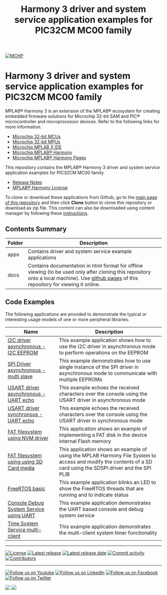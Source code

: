 ﻿---
title: Harmony 3 driver and system service application examples for PIC32CM MC00 family
nav_order: 1
has_children: true
has_toc: false
---
[![MCHP](https://www.microchip.com/ResourcePackages/Microchip/assets/dist/images/logo.png)](https://www.microchip.com)

# Harmony 3 driver and system service application examples for PIC32CM MC00 family

MPLAB® Harmony 3 is an extension of the MPLAB® ecosystem for creating embedded firmware solutions for Microchip 32-bit SAM and PIC® microcontroller and microprocessor devices.  Refer to the following links for more information.

- [Microchip 32-bit MCUs](https://www.microchip.com/design-centers/32-bit)
- [Microchip 32-bit MPUs](https://www.microchip.com/design-centers/32-bit-mpus)
- [Microchip MPLAB X IDE](https://www.microchip.com/mplab/mplab-x-ide)
- [Microchip MPLAB® Harmony](https://www.microchip.com/mplab/mplab-harmony)
- [Microchip MPLAB® Harmony Pages](https://microchip-mplab-harmony.github.io/)

This repository contains the MPLAB® Harmony 3 driver and system service application examples for PIC32CM MC00 family

- [Release Notes](release_notes.md)
- [MPLAB® Harmony License](mplab_harmony_license.md)

To clone or download these applications from Github, go to the [main page of this repository](https://github.com/Microchip-MPLAB-Harmony/core_apps_pic32cm_mc00) and then click **Clone** button to clone this repository or download as zip file.
This content can also be downloaded using content manager by following these [instructions](https://github.com/Microchip-MPLAB-Harmony/contentmanager/wiki).

## Contents Summary

| Folder     | Description                             |
| ---        | ---                                     |
| apps       | Contains driver and system service example applications |
| docs       | Contains documentation in html format for offline viewing (to be used only after cloning this repository onto a local machine). Use [github pages](https://microchip-mplab-harmony.github.io/core_apps_pic32cm_mc00/) of this repository for viewing it online. |

## Code Examples

The following applications are provided to demonstrate the typical or interesting usage models of one or more peripheral libraries.

| Name | Description |
| ---- | ----------- |
| [I2C driver asynchronous - I2C EEPROM](apps/driver/i2c/async/i2c_eeprom/readme.md) | This example application shows how to use the I2C driver in asynchronous mode to perform operations on the EEPROM |
| [SPI Driver asynchronous - multi slave ](apps/driver/spi/async/spi_multi_slave/readme.md) | This example demonstrates how to use single instance of the SPI driver in asynchronous mode to communicate with multiple EEPROMs |
| [USART driver asynchronous - UART echo](apps/driver/usart/async/usart_echo/readme.md) | This example echoes the received characters over the console using the USART driver in asynchronous mode |
| [USART driver synchronous - UART echo](apps/driver/usart/sync/usart_echo/readme.md) | This example echoes the received characters over the console using the USART driver in synchronous mode |
| [FAT filesystem using NVM driver](apps/fs/nvm_fat/readme.md) | This application shows an example of implementing a FAT disk in the device internal Flash memory |
| [FAT filesystem using using SD Card media](apps/fs/sdspi_fat/readme.md) | This application shows an example of using the MPLAB Harmony File System to access and modify the contents of a SD card using the SDSPI driver and the SPI PLIB |
| [FreeRTOS basic](apps/rtos/freertos/basic_freertos/readme.md) | This example application blinks an LED to show the FreeRTOS threads that are running and to indicate status |
| [Console Debug System Service using UART](apps/system/console_debug/sys_console_debug_uart_read_write/readme.md) | This example application demonstrates the UART based console and debug system service |
| [Time System Service multi-client](apps/system/time/sys_time_multiclient/readme.md) | This example application demonstrates the multi-client system timer functionality |

____

[![License](https://img.shields.io/badge/license-Harmony%20license-orange.svg)](https://github.com/Microchip-MPLAB-Harmony/core_apps_pic32cm_mc00/blob/master/mplab_harmony_license.md)
[![Latest release](https://img.shields.io/github/release/Microchip-MPLAB-Harmony/core_apps_pic32cm_mc00.svg)](https://github.com/Microchip-MPLAB-Harmony/core_apps_pic32cm_mc00/releases/latest)
[![Latest release date](https://img.shields.io/github/release-date/Microchip-MPLAB-Harmony/core_apps_pic32cm_mc00.svg)](https://github.com/Microchip-MPLAB-Harmony/core_apps_pic32cm_mc00/releases/latest)
[![Commit activity](https://img.shields.io/github/commit-activity/y/Microchip-MPLAB-Harmony/core_apps_pic32cm_mc00.svg)](https://github.com/Microchip-MPLAB-Harmony/core_apps_pic32cm_mc00/graphs/commit-activity)
[![Contributors](https://img.shields.io/github/contributors-anon/Microchip-MPLAB-Harmony/core_apps_pic32cm_mc00.svg)]()

____

[![Follow us on Youtube](https://img.shields.io/badge/Youtube-Follow%20us%20on%20Youtube-red.svg)](https://www.youtube.com/user/MicrochipTechnology)
[![Follow us on LinkedIn](https://img.shields.io/badge/LinkedIn-Follow%20us%20on%20LinkedIn-blue.svg)](https://www.linkedin.com/company/microchip-technology)
[![Follow us on Facebook](https://img.shields.io/badge/Facebook-Follow%20us%20on%20Facebook-blue.svg)](https://www.facebook.com/microchiptechnology/)
[![Follow us on Twitter](https://img.shields.io/twitter/follow/MicrochipTech.svg?style=social)](https://twitter.com/MicrochipTech)

[![](https://img.shields.io/github/stars/Microchip-MPLAB-Harmony/core_apps_pic32cm_mc00.svg?style=social)]()
[![](https://img.shields.io/github/watchers/Microchip-MPLAB-Harmony/core_apps_pic32cm_mc00.svg?style=social)]()